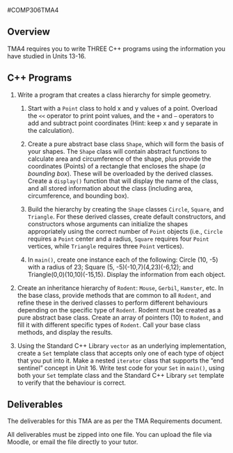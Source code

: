 #COMP306TMA4

## Overview
TMA4 requires you to write THREE C++ programs using the information you have studied in Units 13-16.

## C++ Programs
1. Write a program that creates a class hierarchy for simple geometry.

   1. Start with a `Point` class to hold x and y values of a point. Overload the `<<` operator to print point values, and the `+` and `–` operators to add and subtract point coordinates (Hint: keep x and y separate in the calculation).

   2. Create a pure abstract base class `Shape`, which will form the basis of your shapes. The `Shape` class will contain abstract functions to calculate area and circumference of the shape, plus provide the coordinates (Points) of a rectangle that encloses the shape (*a bounding box*). These will be overloaded by the derived classes. Create a `display()` function that will display the name of the class, and all stored information about the class (including area, circumference, and bounding box).

   3. Build the hierarchy by creating the `Shape` classes `Circle`, `Square`, and `Triangle`. For these derived classes, create default constructors, and constructors whose arguments can initialize the shapes appropriately using the correct number of `Point` objects (i.e., `Circle` requires a `Point` center and a radius, `Square` requires four `Point` vertices, while `Triangle` requires three `Point` vertices).

   4. In `main()`, create one instance each of the following: Circle (10, -5) with a radius of 23; Square (5, -5)(-10,7)(4,23)(-6,12); and Triangle(0,0)(10,10)(-15,15). Display the information from each object.

2. Create an inheritance hierarchy of `Rodent`: `Mouse`, `Gerbil`, `Hamster`, etc. In the base class, provide methods that are common to all `Rodent`, and refine these in the derived classes to perform different behaviours depending on the specific type of `Rodent`. Rodent must be created as a pure abstract base class. Create an array of pointers (10) to `Rodent`, and fill it with different specific types of `Rodent`. Call your base class methods, and display the results.

3. Using the Standard C++ Library `vector` as an underlying implementation, create a `Set` template class that accepts only one of each type of object that you put into it. Make a nested `iterator` class that supports the “end sentinel” concept in Unit 16. Write test code for your `Set` in `main()`, using both your `Set` template class and the Standard C++ Library `set` template to verify that the behaviour is correct.

## Deliverables
The deliverables for this TMA are as per the TMA Requirements document.

All deliverables must be zipped into one file. You can upload the file via Moodle, or email the file directly to your tutor.